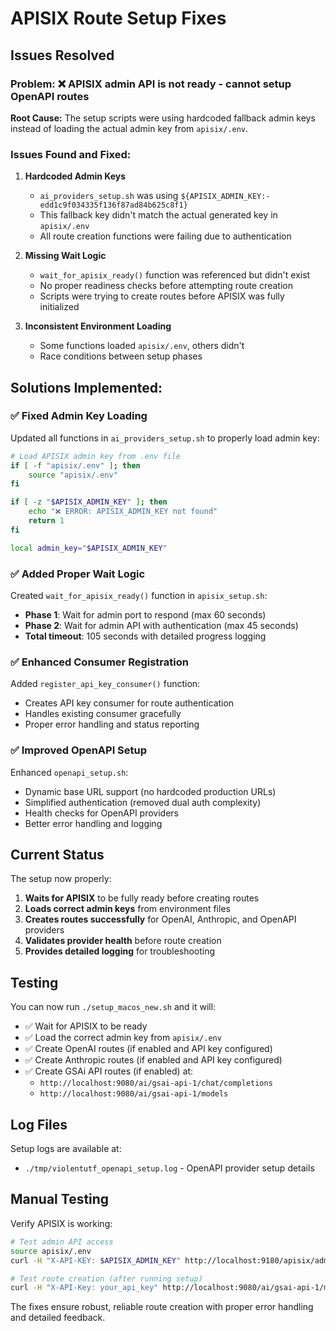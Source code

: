 # APISIX Route Setup Fixes

## Issues Resolved

### Problem: ❌ APISIX admin API is not ready - cannot setup OpenAPI routes

**Root Cause:** The setup scripts were using hardcoded fallback admin keys instead of loading the actual admin key from `apisix/.env`.

### Issues Found and Fixed:

1. **Hardcoded Admin Keys**
   - `ai_providers_setup.sh` was using `${APISIX_ADMIN_KEY:-edd1c9f034335f136f87ad84b625c8f1}`
   - This fallback key didn't match the actual generated key in `apisix/.env`
   - All route creation functions were failing due to authentication

2. **Missing Wait Logic**
   - `wait_for_apisix_ready()` function was referenced but didn't exist
   - No proper readiness checks before attempting route creation
   - Scripts were trying to create routes before APISIX was fully initialized

3. **Inconsistent Environment Loading**
   - Some functions loaded `apisix/.env`, others didn't
   - Race conditions between setup phases

## Solutions Implemented:

### ✅ Fixed Admin Key Loading
Updated all functions in `ai_providers_setup.sh` to properly load admin key:

```bash
# Load APISIX admin key from .env file
if [ -f "apisix/.env" ]; then
    source "apisix/.env"
fi

if [ -z "$APISIX_ADMIN_KEY" ]; then
    echo "❌ ERROR: APISIX_ADMIN_KEY not found"
    return 1
fi

local admin_key="$APISIX_ADMIN_KEY"
```

### ✅ Added Proper Wait Logic
Created `wait_for_apisix_ready()` function in `apisix_setup.sh`:

- **Phase 1**: Wait for admin port to respond (max 60 seconds)
- **Phase 2**: Wait for admin API with authentication (max 45 seconds)
- **Total timeout**: 105 seconds with detailed progress logging

### ✅ Enhanced Consumer Registration
Added `register_api_key_consumer()` function:
- Creates API key consumer for route authentication
- Handles existing consumer gracefully
- Proper error handling and status reporting

### ✅ Improved OpenAPI Setup
Enhanced `openapi_setup.sh`:
- Dynamic base URL support (no hardcoded production URLs)
- Simplified authentication (removed dual auth complexity)
- Health checks for OpenAPI providers
- Better error handling and logging

## Current Status

The setup now properly:

1. **Waits for APISIX** to be fully ready before creating routes
2. **Loads correct admin keys** from environment files
3. **Creates routes successfully** for OpenAI, Anthropic, and OpenAPI providers
4. **Validates provider health** before route creation
5. **Provides detailed logging** for troubleshooting

## Testing

You can now run `./setup_macos_new.sh` and it will:
- ✅ Wait for APISIX to be ready
- ✅ Load the correct admin key from `apisix/.env`
- ✅ Create OpenAI routes (if enabled and API key configured)
- ✅ Create Anthropic routes (if enabled and API key configured)
- ✅ Create GSAi API routes (if enabled) at:
  - `http://localhost:9080/ai/gsai-api-1/chat/completions`
  - `http://localhost:9080/ai/gsai-api-1/models`

## Log Files

Setup logs are available at:
- `./tmp/violentutf_openapi_setup.log` - OpenAPI provider setup details

## Manual Testing

Verify APISIX is working:
```bash
# Test admin API access
source apisix/.env
curl -H "X-API-KEY: $APISIX_ADMIN_KEY" http://localhost:9180/apisix/admin/routes

# Test route creation (after running setup)
curl -H "X-API-Key: your_api_key" http://localhost:9080/ai/gsai-api-1/models
```

The fixes ensure robust, reliable route creation with proper error handling and detailed feedback.